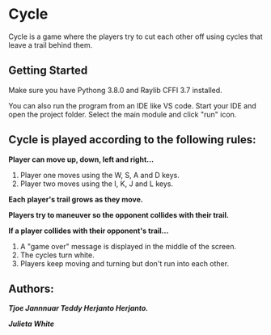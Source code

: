 # Cycle
Cycle is a game where the players try to cut each other off using cycles that leave a trail behind them. 

## Getting Started
Make sure you have Pythong 3.8.0 and Raylib CFFI 3.7 installed. 

You can also run the program from an IDE like VS code. Start your IDE and open the project folder. Select the main module and click "run" icon. 

## Cycle is played according to the following rules:

**Player can move up, down, left and right...**
1. Player one moves using the W, S, A and D keys.
1. Player two moves using the I, K, J and L keys.

**Each player's trail grows as they move.**

**Players try to maneuver so the opponent collides with their trail.**

**If a player collides with their opponent's trail...**
1. A "game over" message is displayed in the middle of the screen. 
1. The cycles turn white. 
1. Players keep moving and turning but don't run into each other. 

## Authors:
***Tjoe Jannnuar Teddy Herjanto Herjanto.***  

***Julieta White*** 

